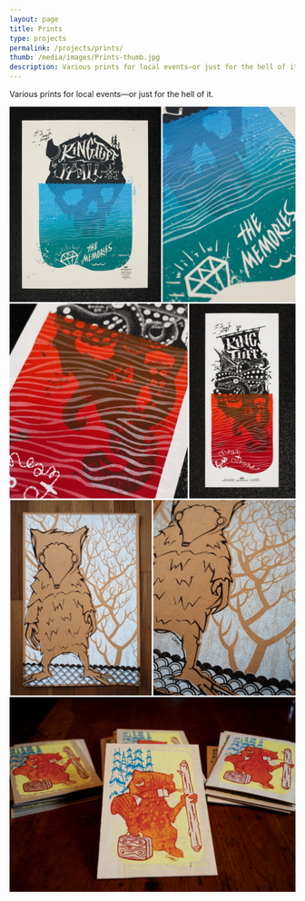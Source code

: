```yaml
---
layout: page
title: Prints
type: projects
permalink: /projects/prints/
thumb: /media/images/Prints-thumb.jpg
description: Various prints for local events—or just for the hell of it. 
---
```


Various prints for local events—or just for the hell of it.        

![](/media/images/Prints_1.jpg)
![](/media/images/Prints_2.jpg)
![](/media/images/Prints_3.jpg)
![](/media/images/Prints_4.jpg)
